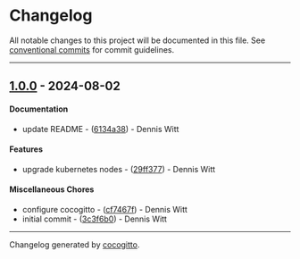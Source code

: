 # Changelog
All notable changes to this project will be documented in this file. See [conventional commits](https://www.conventionalcommits.org/) for commit guidelines.

- - -
## [1.0.0](https://github.com/wittdennis/ansible-role-kubeadm-upgrade/compare/3c3f6b0f8b6350f1e9ef0105ea2e9efd3db318da..1.0.0) - 2024-08-02
#### Documentation
- update README - ([6134a38](https://github.com/wittdennis/ansible-role-kubeadm-upgrade/commit/6134a385a3fb6a95c1f742303543872ceb1de5f0)) - Dennis Witt
#### Features
- upgrade kubernetes nodes - ([29ff377](https://github.com/wittdennis/ansible-role-kubeadm-upgrade/commit/29ff377bff6694b0f951291e4c8132c2b833d47c)) - Dennis Witt
#### Miscellaneous Chores
- configure cocogitto - ([cf7467f](https://github.com/wittdennis/ansible-role-kubeadm-upgrade/commit/cf7467fc3d598c5c0b386424aff6a87ba0c43010)) - Dennis Witt
- initial commit - ([3c3f6b0](https://github.com/wittdennis/ansible-role-kubeadm-upgrade/commit/3c3f6b0f8b6350f1e9ef0105ea2e9efd3db318da)) - Dennis Witt

- - -

Changelog generated by [cocogitto](https://github.com/cocogitto/cocogitto).